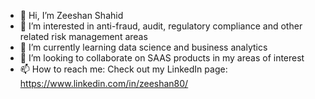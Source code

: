 - 👋 Hi, I’m Zeeshan Shahid
- 👀 I’m interested in anti-fraud, audit, regulatory compliance and other related risk management areas
- 🌱 I’m currently learning data science and business analytics
- 💞️ I’m looking to collaborate on SAAS products in my areas of interest
- 📫 How to reach me: Check out my LinkedIn page: https://www.linkedin.com/in/zeeshan80/

<!---
zee-shah/zee-shah is a ✨ special ✨ repository because its `README.md` (this file) appears on your GitHub profile.
You can click the Preview link to take a look at your changes.
--->
